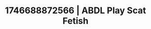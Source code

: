 ---
categories:
- AI-generated
- Naughty expression
- Erogenous zones
- Virtual lover intimacy
- Body positivity
- Sensual choreography
- ASMR
- Cosplay
image: /assets/images/1746688872566.jpg
layout: post
seo:
  description: Featured content with exclusive Scat Fetish, ABDL Play. HD images available.
  keywords: Scat Fetish, ABDL Play
  og_image: /assets/images/1746688872566.jpg
  schema_type: VisualArtwork
tags:
- '#1746688872566'
- Scat Fetish
- ABDL Play
title: 1746688872566 | ABDL Play Scat Fetish
---